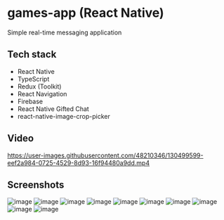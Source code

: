 # games-app (React Native)

Simple real-time messaging application
  
## Tech stack
- React Native
- TypeScript
- Redux (Toolkit)
- React Navigation
- Firebase
- React Native Gifted Chat
- react-native-image-crop-picker
## Video


https://user-images.githubusercontent.com/48210346/130499599-eef2a984-0725-4529-8d93-16f94480a9dd.mp4


## Screenshots
![image](https://user-images.githubusercontent.com/48210346/130494928-d7c6adf0-2b9e-47e7-a653-626d29dd60a1.png)
![image](https://user-images.githubusercontent.com/48210346/130495822-e9c13081-9b9d-4155-a72c-605e423c6080.png)
![image](https://user-images.githubusercontent.com/48210346/130495125-653cf5b4-f1bd-4e2a-bd95-4327fa03edfd.png)
![image](https://user-images.githubusercontent.com/48210346/130495216-dfeae3bc-458d-43bb-9601-54654ff06ff1.png)
![image](https://user-images.githubusercontent.com/48210346/130495346-758e5d3d-f00b-4f6a-9f02-7648db8ae92c.png)
![image](https://user-images.githubusercontent.com/48210346/130495449-2e0b6f25-109d-46c5-9180-1dc436284a6b.png)
![image](https://user-images.githubusercontent.com/48210346/130495527-3ba7ef15-c658-4acf-aa93-24a64293d4b2.png)
![image](https://user-images.githubusercontent.com/48210346/130495559-6828107c-4b85-41fb-889e-fb0f54fd57b0.png)
![image](https://user-images.githubusercontent.com/48210346/130495611-fbd96a5b-6a99-4a20-ad51-458f17aaddce.png)
![image](https://user-images.githubusercontent.com/48210346/130495651-cfffaeaf-4883-4a5b-89bd-24767db99da4.png)
